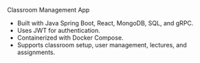 Classroom Management App

- Built with Java Spring Boot, React, MongoDB, SQL, and gRPC.
- Uses JWT for authentication.
- Containerized with Docker Compose.
- Supports classroom setup, user management, lectures, and assignments.
